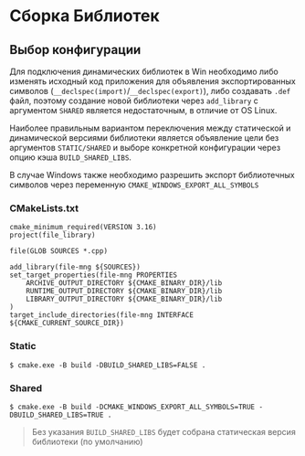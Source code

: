 # Сборка Библиотек 
## Выбор конфигурации
Для подключения динамических библиотек в Win необходимо либо изменять исходный код приложения для объявления экспортированных символов (`__declspec(import)`/`__declspec(export)`), либо создавать `.def` файл, поэтому создание новой библиотеки через `add_library` с аргументом `SHARED` является недостаточным, в отличие от OS Linux.

Наиболее правильным вариантом переключения между статической и динамической версиями библиотеки является объявление цели без аргументов `STATIC/SHARED` и выборе конкретной конфигурации через опцию кэша `BUILD_SHARED_LIBS`.

В случае Windows также необходимо разрешить экспорт библиотечных символов через переменную `CMAKE_WINDOWS_EXPORT_ALL_SYMBOLS`

### CMakeLists.txt
```
cmake_minimum_required(VERSION 3.16)
project(file_library)

file(GLOB SOURCES *.cpp)

add_library(file-mng ${SOURCES})
set_target_properties(file-mng PROPERTIES
    ARCHIVE_OUTPUT_DIRECTORY ${CMAKE_BINARY_DIR}/lib
    RUNTIME_OUTPUT_DIRECTORY ${CMAKE_BINARY_DIR}/lib
    LIBRARY_OUTPUT_DIRECTORY ${CMAKE_BINARY_DIR}/lib
)
target_include_directories(file-mng INTERFACE ${CMAKE_CURRENT_SOURCE_DIR})
```

### Static
```
$ cmake.exe -B build -DBUILD_SHARED_LIBS=FALSE .
```

### Shared
```
$ cmake.exe -B build -DCMAKE_WINDOWS_EXPORT_ALL_SYMBOLS=TRUE -DBUILD_SHARED_LIBS=TRUE .
```

> Без указания `BUILD_SHARED_LIBS` будет собрана статическая версия библиотеки (по умолчанию)